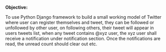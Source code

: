 <b>Objective:</b>
<p>To use Python Django framework to build a small working model of Twitter where user can register themselves and tweet, they can be followed or unfollowed by other user, on following others, their tweet will appear in users tweets list, when any tweet contains @xyz user, the xyz user shall receive a notification under notification section. Once the notifications are read, the unread count should clear out etc.</p>
